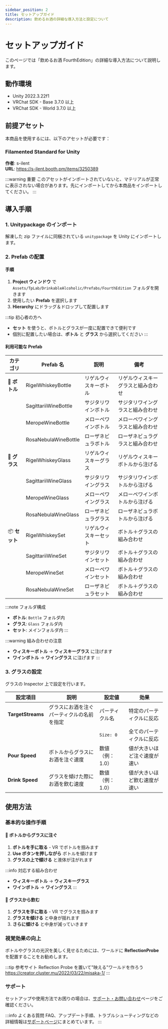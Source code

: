 ```yaml
---
sidebar_position: 2
title: セットアップガイド
description: 飲めるお酒の詳細な導入方法と設定について
---
```


# セットアップガイド

このページでは「飲めるお酒 FourthEdition」の詳細な導入方法について説明します。

## 動作環境

- Unity 2022.3.22f1
- VRChat SDK - Base 3.7.0 以上
- VRChat SDK - World 3.7.0 以上

## 前提アセット

本商品を使用するには、以下のアセットが必要です：

### Filamented Standard for Unity

**作者**: s-ilent  
**URL**: https://s-ilent.booth.pm/items/3250389

:::warning 重要
このアセットがインポートされていないと、マテリアルが正常に表示されない場合があります。先にインポートしてから本商品をインポートしてください。
:::

## 導入手順

### 1. Unitypackage のインポート

解凍した zip ファイルに同梱されている `unitypackage` を Unity にインポートします。

### 2. Prefab の配置

#### 手順

1. **Project ウィンドウ** で `Assets/TpLab/DrinkableAlcoholic/Prefabs/FourthEdition` フォルダを開きます
2. 使用したい **Prefab** を選択します
3. **Hierarchy** にドラッグ＆ドロップして配置します

:::tip 初心者の方へ

- **セット** を使うと、ボトルとグラスが一度に配置できて便利です
- 個別に配置したい場合は、**ボトル** と **グラス** から選択してください
  :::

#### 利用可能な Prefab

| カテゴリ      | Prefab 名            | 説明                   | 備考                               |
| ------------- | -------------------- | ---------------------- | ---------------------------------- |
| 🍾 **ボトル** | RigelWhiskeyBottle   | リゲルウィスキーボトル | リゲルウィスキーグラスと組み合わせ |
|               | SagittariiWineBottle | サジタリワインボトル   | サジタリワイングラスと組み合わせ   |
|               | MeropeWineBottle     | メローペワインボトル   | メローペワイングラスと組み合わせ   |
|               | RosaNebulaWineBottle | ローザネビュラボトル   | ローザネビュラグラスと組み合わせ   |
| 🥃 **グラス** | RigelWhiskeyGlass    | リゲルウィスキーグラス | リゲルウィスキーボトルから注げる   |
|               | SagittariiWineGlass  | サジタリワイングラス   | サジタリワインボトルから注げる     |
|               | MeropeWineGlass      | メローペワイングラス   | メローペワインボトルから注げる     |
|               | RosaNebulaWineGlass  | ローザネビュラグラス   | ローザネビュラボトルから注げる     |
| 📦 **セット** | RigelWhiskeySet      | リゲルウィスキーセット | ボトル＋グラスの組み合わせ         |
|               | SagittariiWineSet    | サジタリワインセット   | ボトル＋グラスの組み合わせ         |
|               | MeropeWineSet        | メローペワインセット   | ボトル＋グラスの組み合わせ         |
|               | RosaNebulaWineSet    | ローザネビュラセット   | ボトル＋グラスの組み合わせ         |

:::note フォルダ構成

- **ボトル**: `Bottle` フォルダ内
- **グラス**: `Glass` フォルダ内
- **セット**: メインフォルダ内
  :::

:::warning 組み合わせの注意

- **ウィスキーボトル** → **ウィスキーグラス** に注げます
- **ワインボトル** → **ワイングラス** に注げます
  :::

### 3. グラスの設定

グラスの Inspector 上で設定を行います。

| 設定項目          | 説明                                       | 設定値          | 効果                         |
| ----------------- | ------------------------------------------ | --------------- | ---------------------------- |
| **TargetStreams** | グラスにお酒を注ぐパーティクルの名前を指定 | パーティクル名  | 特定のパーティクルに反応     |
|                   |                                            | `Size: 0`       | 全てのパーティクルに反応     |
| **Pour Speed**    | ボトルからグラスにお酒を注ぐ速度           | 数値（例：1.0） | 値が大きいほど注ぐ速度が速い |
| **Drink Speed**   | グラスを傾けた際にお酒を飲む速度           | 数値（例：1.0） | 値が大きいほど飲む速度が速い |

## 使用方法

### 基本的な操作手順

#### 🍾 ボトルからグラスに注ぐ

1. **ボトルを手に取る** - VR でボトルを掴みます
2. **Use ボタンを押しながら** ボトルを傾けます
3. **グラスの上で傾ける** と液体が注がれます

:::info 対応する組み合わせ

- **ウィスキーボトル** → **ウィスキーグラス**
- **ワインボトル** → **ワイングラス**
  :::

#### 🥃 グラスから飲む

1. **グラスを手に取る** - VR でグラスを掴みます
2. **グラスを傾ける** と中身が揺れます
3. **さらに傾ける** と中身が減っていきます

### 視覚効果の向上

ボトルやグラスの光沢を美しく見せるためには、ワールドに **ReflectionProbe** を配置することをお勧めします。

:::tip 参考サイト
Reflection Probe を置いて"映える"ワールドを作ろう  
https://creator.cluster.mu/2022/03/22/misaka-1/
:::

### サポート

セットアップや使用方法でお困りの場合は、[サポート・お問い合わせ](./support)ページをご確認ください。

:::info よくある質問
FAQ、アップデート手順、トラブルシューティングなどの詳細情報は[サポートページ](./support)にまとめています。
:::

